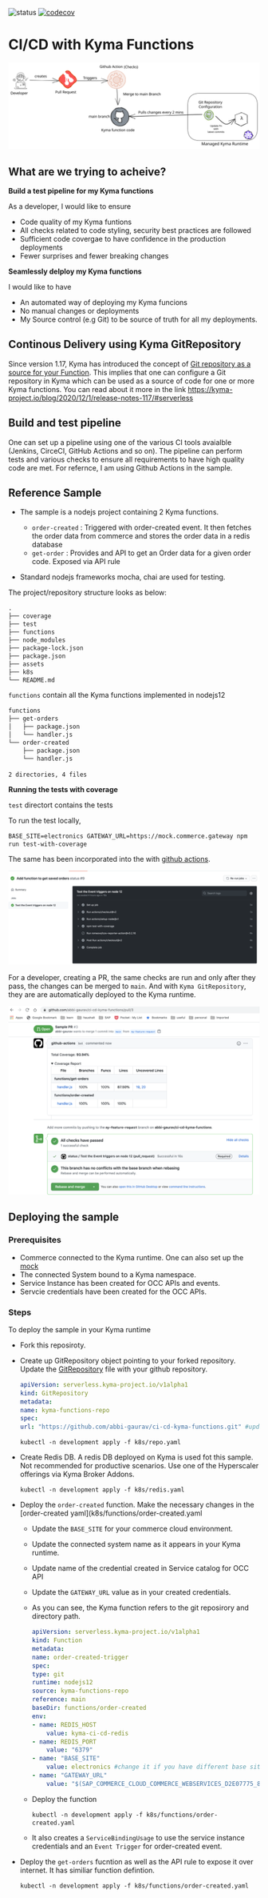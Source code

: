 ![status](https://github.com/abbi-gaurav/kyma-ci-cd-microservcies/workflows/build-and-test-functions/badge.svg?branch=main)
[![codecov](https://codecov.io/gh/abbi-gaurav/ci-cd-kyma/branch/main/graph/badge.svg?token=6C76S6XFKI)](https://codecov.io/gh/abbi-gaurav/ci-cd-kyma)

# CI/CD with Kyma Functions

![flow](assets/kyma-ci-cd-functions.svg)

## What are we trying to acheive?

**Build a test pipeline for my Kyma functions**

As a developer, I would like to ensure

- Code quality of my Kyma funtions
- All checks related to code styling, security best practices are followed
- Sufficient code covergae to have confidence in the production deployments
- Fewer surprises and fewer breaking changes

**Seamlessly delploy my Kyma functions**

I would like to have

- An automated way of deploying my Kyma funcions
- No manual changes or deployments
- My Source control (e.g Git) to be source of truth for all my deployments.

## Continous Delivery using Kyma GitRepository

Since version 1.17, Kyma has introduced the concept of [Git repository as a source for your Function](https://kyma-project.io/blog/2020/12/1/release-notes-117/#serverless). This implies that one can configure a Git repository in Kyma which can be used as a source of code for one or more Kyma functions. You can read about it more in the link <https://kyma-project.io/blog/2020/12/1/release-notes-117/#serverless>

## Build and test pipeline

One can set up a pipeline using one of the various CI tools avaialble (Jenkins, CirceCI, GitHub Actions and so on). The pipeline can perform tests and various checks to ensure all requirements to have high quality code are met. For refernce, I am using Github Actions in the sample.

## Reference Sample

- The sample is a nodejs project containing 2 Kyma functions.
  
  - `order-created` : Triggered with order-created event. It then fetches the order data from commerce and stores the order data in a redis database
  - `get-order` : Provides and API to get an Order data for a given order code. Exposed via API rule

- Standard nodejs frameworks mocha, chai are used for testing.

The project/repository structure looks as below:

```shell
.
├── coverage
├── test
├── functions
├── node_modules
├── package-lock.json
├── package.json
├── assets
├── k8s
└── README.md
```

`functions` contain all the Kyma functions implemented in nodejs12

```shell
functions
├── get-orders
│   ├── package.json
│   └── handler.js
└── order-created
    ├── package.json
    └── handler.js

2 directories, 4 files
```

**Running the tests with coverage**

`test` directort contains the tests

To run the test locally,

```shell
BASE_SITE=electronics GATEWAY_URL=https://mock.commerce.gateway npm run test-with-coverage
```

The same has been incorporated into the  with [github actions](.github/workflows/main.yml).

![github-action-run](assets/github-action-run.png)

For a developer, creating a PR, the same checks are run and only after they pass, the changes can be merged to `main`. And with `Kyma GitRepository`, they are are automatically deployed to the Kyma runtime.

![pr-checks](assets/pr-checks.png)

## Deploying the sample

### Prerequisites

- Commerce connected to the Kyma runtime. One can also set up the [mock](https://blogs.sap.com/2020/06/17/sap-cloud-platform-extension-factory-kyma-runtime-mock-applications/)
- The connected System bound to a Kyma namespace.
- Service Instance has been created for OCC APIs and events.
- Servcie credentials have been created for the OCC APIs.

### Steps

To deploy the sample in your Kyma runtime

- Fork this reposiroty.
- Create up GitRepository object pointing to your forked repository. Update the [GitRepository](k8s/repo.yaml) file with your github repository.

    ```yaml
    apiVersion: serverless.kyma-project.io/v1alpha1
    kind: GitRepository
    metadata:
    name: kyma-functions-repo
    spec:
    url: "https://github.com/abbi-gaurav/ci-cd-kyma-functions.git" #update the repo
    ```

    ```shell
    kubectl -n development apply -f k8s/repo.yaml
    ```

- Create Redis DB. A redis DB deployed on Kyma is used fot this sample. Not recommended for productive scenarios. Use one of the Hyperscaler offerings via Kyma Broker Addons.

    ```shell
    kubectl -n development apply -f k8s/redis.yaml
    ```

- Deploy the `order-created` function. Make the necessary changes in the [order-created yaml](k8s/functions/order-created.yaml
  - Update the `BASE_SITE` for your commerce cloud environment.
  - Update the connected system name as it appears in your Kyma runtime.
  - Update name of the credential created in Service catalog for OCC API
  - Update the `GATEWAY_URL` value as in your created credentials.

  - As you can see, the Kyma function refers to the git reposirory and directory path.

    ```yaml
    apiVersion: serverless.kyma-project.io/v1alpha1
    kind: Function
    metadata:
    name: order-created-trigger
    spec:
    type: git
    runtime: nodejs12
    source: kyma-functions-repo
    reference: main
    baseDir: functions/order-created
    env:
    - name: REDIS_HOST
        value: kyma-ci-cd-redis
    - name: REDIS_PORT
        value: "6379"
    - name: "BASE_SITE"
        value: electronics #change it if you have different base site
    - name: "GATEWAY_URL"
        value: "$(SAP_COMMERCE_CLOUD_COMMERCE_WEBSERVICES_D2E07775_87FA_43B5_923D_189459F0C934_GATEWAY_URL)" #update the name as in your created credential
    ```

  - Deploy the function

    ```shell
    kubectl -n development apply -f k8s/functions/order-created.yaml
    ```
  
  - It also creates a `ServiceBindingUsage` to use the service instance credentials and an `Event Trigger` for order-created event.

- Deploy the `get-orders` fucntion as well as the API rule to expose it over internet. It has similiar function defintion.

    ```shell
    kubectl -n development apply -f k8s/functions/order-created.yaml
    ```
